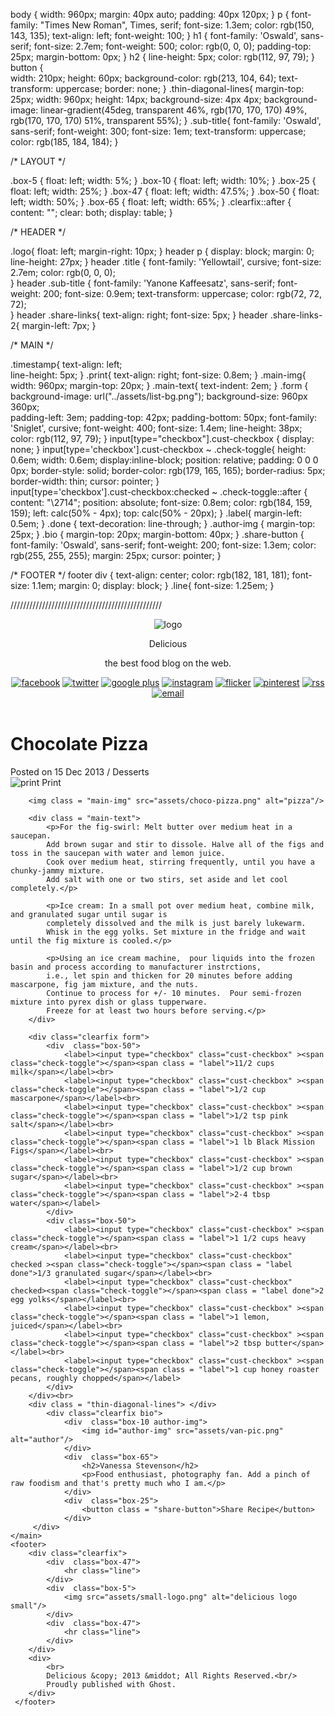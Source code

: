 body {
    width: 960px;
    margin: 40px auto;
    padding: 40px 120px;
  }
  p {
    font-family: "Times New Roman", Times, serif;
    font-size: 1.3em;
    color: rgb(150, 143, 135);
    text-align: left;
    font-weight: 100;
  }
  h1 {
    font-family: 'Oswald', sans-serif;
    font-size: 2.7em;
    font-weight: 500;
    color: rgb(0, 0, 0);
    padding-top: 25px;
    margin-bottom: 0px;
  }
  h2 {
    line-height: 5px;
    color: rgb(112, 97, 79);
  }
  button {   
    width: 210px;
    height: 60px; 
    background-color: rgb(213, 104, 64);
    text-transform: uppercase;
    border: none;
  }
  .thin-diagonal-lines{
    margin-top: 25px;
    width: 960px;
    height: 14px;
    background-size: 4px 4px; 
    background-image: linear-gradient(45deg, transparent 46%, rgb(170, 170, 170) 49%, rgb(170, 170, 170) 51%, transparent 55%);
  }
  .sub-title{
    font-family: 'Oswald', sans-serif;
    font-weight: 300;
    font-size: 1em;
    text-transform: uppercase; 
    color: rgb(185, 184, 184); 
  }
  
/* LAYOUT */

  .box-5 {
    float: left;
    width: 5%; 
  }
  .box-10 {
    float: left;
    width: 10%; 
  }
  .box-25 {
    float: left;
    width: 25%; 
  }
  .box-47 {
    float: left;
    width: 47.5%; 
  }
  .box-50 {
    float: left;
    width: 50%; 
  }
  .box-65 {
    float: left;
    width: 65%; 
  }
  .clearfix::after {
    content: "";
    clear: both;
    display: table;
  }

  /* HEADER */

  .logo{
    float: left;
    margin-right: 10px;
  }
    header p {
    display:  block;
    margin: 0;
    line-height: 27px;
  }
  header .title {
    font-family: 'Yellowtail', cursive;
    font-size: 2.7em;
    color: rgb(0, 0, 0);  
  }
  header .sub-title {
    font-family: 'Yanone Kaffeesatz', sans-serif;
    font-weight: 200;
    font-size: 0.9em;
    text-transform: uppercase; 
    color: rgb(72, 72, 72);  
  }
  header .share-links{
    text-align: right; 
    font-size: 5px;
}
  header .share-links-2{
    margin-left: 7px;
}

/* MAIN */

  .timestamp{
    text-align: left;  
    line-height: 5px;
  }
  .print{
    text-align: right; 
    font-size: 0.8em;
  }
  .main-img{
    width: 960px;
    margin-top: 20px;
  }
  .main-text{
    text-indent: 2em;
  }
 .form {
    background-image: url("../assets/list-bg.png");
    background-size: 960px 360px;  
    padding-left: 3em;
    padding-top: 42px;
    padding-bottom: 50px;
    font-family: 'Sniglet', cursive;
    font-weight: 400;
    font-size: 1.4em; 
    line-height: 38px;
    color: rgb(112, 97, 79);
  } 
  input[type="checkbox"].cust-checkbox {
    display: none; 
  }
  input[type='checkbox'].cust-checkbox ~ .check-toggle{
    height: 0.6em;
    width: 0.6em;
    display:inline-block;
    position: relative;
    padding: 0 0 0 0px;
    border-style: solid;
    border-color: rgb(179, 165, 165);
    border-radius: 5px; 
    border-width: thin;
    cursor: pointer;
    }   
  input[type='checkbox'].cust-checkbox:checked ~ .check-toggle::after {
    content: "\2714";
    position: absolute;
    font-size: 0.8em;
    color: rgb(184, 159, 159);
    left: calc(50% - 4px);
    top: calc(50% - 20px);
    }
  .label{
    margin-left: 0.5em;
    }
  .done {
    text-decoration: line-through; 
  }
  .author-img {
    margin-top: 25px;
  }
 .bio {
     margin-top: 20px;
     margin-bottom: 40px;
 }
  .share-button {
    font-family: 'Oswald', sans-serif;
    font-weight: 200;
    font-size: 1.3em;
    color: rgb(255, 255, 255);
    margin: 25px;
    cursor: pointer;
  }
  

 /* FOOTER */
  footer div {
    text-align: center;
    color: rgb(182, 181, 181); 
    font-size: 1.1em;
    margin: 0;
    display:  block;
  }
 .line{
    font-size: 1.25em;
 }
 
 
 
 
 
 
 
 ////////////////////////////////////////////////
 
 <!DOCTYPE html>
<html>
<head>
  <title>Delicious | Chocolate Pizza</title>
  <link rel="stylesheet" href="style2.css">
  <link href="https://fonts.googleapis.com/css?family=Yellowtail&display=swap" rel="stylesheet">
  <link href="https://fonts.googleapis.com/css?family=Yanone+Kaffeesatz:200,300,400,700&display=swap" rel="stylesheet">
  <link href="https://fonts.googleapis.com/css?family=Sniglet:400,800&display=swap&subset=latin-ext" rel="stylesheet">
  <link href="https://fonts.googleapis.com/css?family=Oswald:400,500,600&display=swap" rel="stylesheet">
  
</head>
<body>
    <header>
        <div class="clearfix">
            <div class="box-50">
                <img class ="logo" src="assets/logo.png" alt="logo"/>
                <p class = "title">Delicious</p>
                <p class= "sub-title">the best food blog on the web.</p>
            </div>
            <div class="box-50 share-links">
                    <a href =#><img src="assets/fb-icon.png" alt="facebook"/></a>
                    <a href =#><img src="assets/twit-icon.png" alt="twitter"/></a>
                    <a href =#><img src="assets/gp-icon.png" alt="google plus"/></a>
                    <a href =#><img src="assets/insta-icon.png" alt="instagram"/></a>
                    <a href =#><img src="assets/flic-icon.png" alt="flicker"/></a>
                    <a href =#><img src="assets/pint-icon.png" alt="pinterest"/></a>
                    <span class="share-links-2">
                        <a href =#><img src="assets/rss-icon.png" alt="rss"/></a>
                        <a href =#><img src="assets/mail-icon.png" alt="email"/></a>
                    </span>
            </div>
        </div>
        <div class = "thin-diagonal-lines"> </div>
    </header>
    <main>
        <h1>Chocolate Pizza</h1>
        <div class="clearfix">
            <div class="box-50 sub-title timestamp">Posted on 15 Dec 2013 / Desserts </div>
            <div class="box-50 sub-title print">
                <img id="printer-img" src="assets/print-icon.png" alt="print"/>
                Print
            </div>
        </div>

        <img class = "main-img" src="assets/choco-pizza.png" alt="pizza"/>
        
        <div class = "main-text">
            <p>For the fig-swirl: Melt butter over medium heat in a saucepan. 
            Add brown sugar and stir to dissole. Halve all of the figs and toss in the saucepan with water and lemon juice. 
            Cook over medium heat, stirring frequently, until you have a chunky-jammy mixture. 
            Add salt with one or two stirs, set aside and let cool completely.</p>
                    
            <p>Ice cream: In a small pot over medium heat, combine milk, and granulated sugar until sugar is
            completely dissolved and the milk is just barely lukewarm. 
            Whisk in the egg yolks. Set mixture in the fridge and wait until the fig mixture is cooled.</p>
                
            <p>Using an ice cream machine,  pour liquids into the frozen basin and process according to manufacturer instrctions,
            i.e., let spin and thicken for 20 minutes before adding mascarpone, fig jam mixture, and the nuts.
            Continue to process for +/- 10 minutes.  Pour semi-frozen mixture into pyrex dish or glass tupperware.
            Freeze for at least two hours before serving.</p>
        </div>
    
        <div class="clearfix form">
            <div  class="box-50">
                <label><input type="checkbox" class="cust-checkbox" ><span class="check-toggle"></span><span class = "label">11/2 cups milk</span></label><br>
                <label><input type="checkbox" class="cust-checkbox" ><span class="check-toggle"></span><span class = "label">1/2 cup mascarpone</span></label><br>
                <label><input type="checkbox" class="cust-checkbox" ><span class="check-toggle"></span><span class = "label">1/2 tsp pink salt</span></label><br>
                <label><input type="checkbox" class="cust-checkbox" ><span class="check-toggle"></span><span class = "label">1 lb Black Mission Figs</span></label><br>
                <label><input type="checkbox" class="cust-checkbox" ><span class="check-toggle"></span><span class = "label">1/2 cup brown sugar</span></label><br>
                <label><input type="checkbox" class="cust-checkbox" ><span class="check-toggle"></span><span class = "label">2-4 tbsp water</span></label>
            </div>
            <div class="box-50">
                <label><input type="checkbox" class="cust-checkbox" ><span class="check-toggle"></span><span class = "label">1 1/2 cups heavy cream</span></label><br>
                <label><input type="checkbox" class="cust-checkbox" checked ><span class="check-toggle"></span><span class = "label done">1/3 granulated sugar</span></label><br>
                <label><input type="checkbox" class="cust-checkbox" checked><span class="check-toggle"></span><span class = "label done">2 egg yolks</span></label><br>
                <label><input type="checkbox" class="cust-checkbox" ><span class="check-toggle"></span><span class = "label">1 lemon, juiced</span></label><br>
                <label><input type="checkbox" class="cust-checkbox" ><span class="check-toggle"></span><span class = "label">2 tbsp butter</span></label><br>
                <label><input type="checkbox" class="cust-checkbox" ><span class="check-toggle"></span><span class = "label">1 cup honey roaster pecans, roughly chopped</span></label>
            </div>
        </div><br>
        <div class = "thin-diagonal-lines"> </div>
            <div class="clearfix bio">
                <div  class="box-10 author-img">
                    <img id="author-img" src="assets/van-pic.png" alt="author"/>
                </div>
                <div  class="box-65">
                    <h2>Vanessa Stevenson</h2>
                    <p>Food enthusiast, photography fan. Add a pinch of raw foodism and that's pretty much who I am.</p>
                </div>
                <div  class="box-25">
                    <button class = "share-button">Share Recipe</button>
                </div>
         </div>
    </main>
    <footer>
        <div class="clearfix">
            <div  class="box-47">
                <hr class="line">
            </div>
            <div  class="box-5">
                <img src="assets/small-logo.png" alt="delicious logo small"/>
            </div>
            <div  class="box-47">
                <hr class="line">
            </div>
        </div>
        <div>
            <br>
            Delicious &copy; 2013 &middot; All Rights Reserved.<br/>
            Proudly published with Ghost.
        </div>
     </footer>
</body>
</html>
